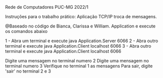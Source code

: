 Rede de Computadores PUC-MG 2022/1

Instruções para o trabalho prático: Aplicação TCP/IP troca de mensagens.

@Baseado no código de Bianca, Clarissa e William.
Application e execute os comandos abaixo

1 - Abra um terminal e execute java Application.Server 6066
2 - Abra outro terminal e execute java Application.Client localhost 6066
3 - Abra outro terminal e execute java Application.Client localhost 6066

Digite uma mensagem no terminal numero 2
Digite uma mensagem no terminal numero 3
Verifique no terminal 1 as mensagens
Para sair, digite 'sair' no terminal 2 e 3

